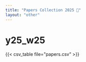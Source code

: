 ```yaml
---
title: "Papers Collection 2025 📄"
layout: "other"
---
```


# y25_w25

{{< csv_table file="papers.csv" >}}
